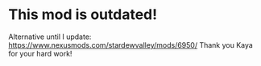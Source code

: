 # This mod is outdated!
Alternative until I update:
https://www.nexusmods.com/stardewvalley/mods/6950/
Thank you Kaya for your hard work!
